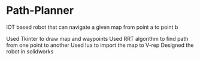 # Path-Planner
IOT based robot that can navigate a given map from point a to point b

Used Tkinter to draw map and waypoints
Used RRT algorithm to find path from one point to another
Used lua to import the map to V-rep
Designed the robot in solidworks
